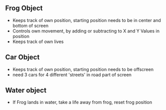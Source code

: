 ## Frog Object

- Keeps track of own position, starting position needs to be in center and bottom of screen
- Controls own movement, by adding or subtracting to X and Y Values in position
- Keeps track of own lives

## Car Object

- Keeps track of own position, starting position needs to be offscreen
- need 3 cars for 4 different 'streets' in road part of screen

## Water object

- If Frog lands in water, take a life away from frog, reset frog position